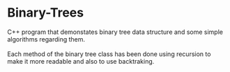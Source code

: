 # Binary-Trees

C++ program that demonstates binary tree data structure and some simple algorithms regarding them.\
\
Each method of the binary tree class has been done using recursion to make it more readable and also to use backtraking.
